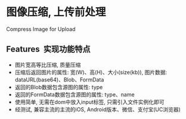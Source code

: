 # 图像压缩, 上传前处理
  Compress Image for Upload

## Features  实现功能特点

- 图片宽高等比压缩, 质量压缩
- 压缩后返回图片的属性: 宽(W)、高(H)、大小(size(kb)), 图片数据: dataURL(base64)、Blob、FormData
- 返回的Blob数据包含源图的属性: type
- 返回的FormData数据包含源图的属性: type、name
- 使用简单, 无需在dom中放入input标签, 只需引入文件实例化即可
- 经测试, 兼容主流的主流的iOS, Android版本、微信、支付宝(UC浏览器)
